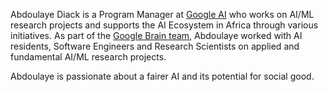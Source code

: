   
  
  

Abdoulaye Diack is a Program Manager at [Google AI](https://ai.google/) who works on AI/ML research projects and supports the AI Ecosystem in Africa through various initiatives. As part of the [Google Brain team](https://research.google/teams/brain/), Abdoulaye worked with AI residents, Software Engineers and Research Scientists on applied and fundamental AI/ML research projects.
  
Abdoulaye is passionate about a fairer AI and its potential for social good.





